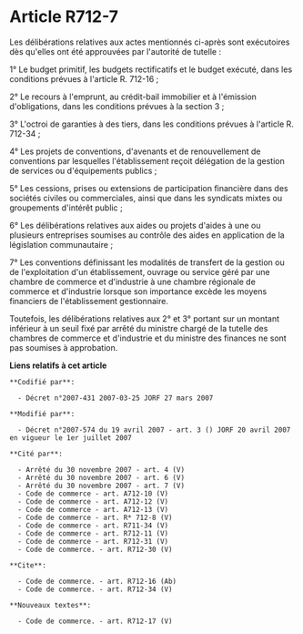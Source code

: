 # Article R712-7

Les délibérations relatives aux actes mentionnés ci-après sont exécutoires dès qu'elles ont été approuvées par l'autorité de
tutelle :

1° Le budget primitif, les budgets rectificatifs et le budget exécuté, dans les conditions prévues à l'article R. 712-16 ;

2° Le recours à l'emprunt, au crédit-bail immobilier et à l'émission d'obligations, dans les conditions prévues à la section
3 ;

3° L'octroi de garanties à des tiers, dans les conditions prévues à l'article R. 712-34 ;

4° Les projets de conventions, d'avenants et de renouvellement de conventions par lesquelles l'établissement reçoit
délégation de la gestion de services ou d'équipements publics ;

5° Les cessions, prises ou extensions de participation financière dans des sociétés civiles ou commerciales, ainsi que dans
les syndicats mixtes ou groupements d'intérêt public ;

6° Les délibérations relatives aux aides ou projets d'aides à une ou plusieurs entreprises soumises au contrôle des aides en
application de la législation communautaire ;

7° Les conventions définissant les modalités de transfert de la gestion ou de l'exploitation d'un établissement, ouvrage ou
service géré par une chambre de commerce et d'industrie à une chambre régionale de commerce et d'industrie lorsque son
importance excède les moyens financiers de l'établissement gestionnaire.

Toutefois, les délibérations relatives aux 2° et 3° portant sur un montant inférieur à un seuil fixé par arrêté du ministre
chargé de la tutelle des chambres de commerce et d'industrie et du ministre des finances ne sont pas soumises à approbation.

**Liens relatifs à cet article**

	**Codifié par**:

	  - Décret n°2007-431 2007-03-25 JORF 27 mars 2007

	**Modifié par**:

	  - Décret n°2007-574 du 19 avril 2007 - art. 3 () JORF 20 avril 2007 en vigueur le 1er juillet 2007

	**Cité par**:

	  - Arrêté du 30 novembre 2007 - art. 4 (V)
	  - Arrêté du 30 novembre 2007 - art. 6 (V)
	  - Arrêté du 30 novembre 2007 - art. 7 (V)
	  - Code de commerce - art. A712-10 (V)
	  - Code de commerce - art. A712-12 (V)
	  - Code de commerce - art. A712-13 (V)
	  - Code de commerce - art. R* 712-8 (V)
	  - Code de commerce - art. R711-34 (V)
	  - Code de commerce - art. R712-11 (V)
	  - Code de commerce - art. R712-31 (V)
	  - Code de commerce. - art. R712-30 (V)

	**Cite**:

	  - Code de commerce. - art. R712-16 (Ab)
	  - Code de commerce. - art. R712-34 (V)

	**Nouveaux textes**:

	  - Code de commerce. - art. R712-17 (V)
